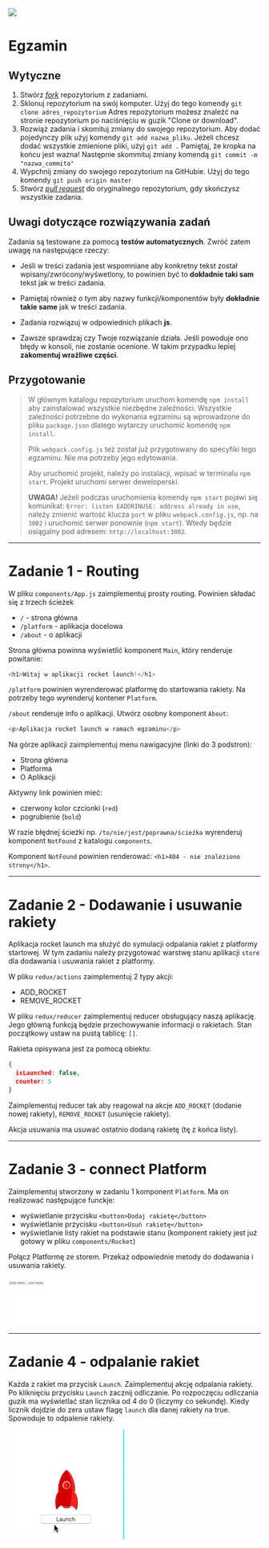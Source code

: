 <img src="http://coderslab.pl/img/coderslab-logo.png" width="400"/>

# Egzamin

## Wytyczne

1. Stwórz [*fork*](https://guides.github.com/activities/forking/) repozytorium z zadaniami.
2. Sklonuj repozytorium na swój komputer. Użyj do tego komendy `git clone adres_repozytorium`
Adres repozytorium możesz znaleźć na stronie repozytorium po naciśnięciu w guzik "Clone or download".
3. Rozwiąż zadania i skomituj zmiany do swojego repozytorium. Aby dodać pojedynczy plik użyj komendy `git add nazwa_pliku`.
Jeżeli chcesz dodać wszystkie zmienione pliki, użyj `git add .`
Pamiętaj, że kropka na końcu jest ważna!
Następnie skommituj zmiany komendą `git commit -m "nazwa_commita"`
4. Wypchnij zmiany do swojego repozytorium na GitHubie. Użyj do tego komendy `git push origin master`
5. Stwórz [*pull request*](https://help.github.com/articles/creating-a-pull-request) do oryginalnego repozytorium, gdy skończysz wszystkie zadania.

## Uwagi dotyczące rozwiązywania zadań

Zadania są testowane za pomocą **testów automatycznych**. Zwróć zatem uwagę na następujące rzeczy:

* Jeśli w treści zadania jest wspomniane aby konkretny tekst został wpisany/zwrócony/wyśwetlony, to powinien być to **dokładnie taki sam** tekst jak w treści zadania.

* Pamiętaj również o tym aby nazwy funkcji/komponentów były **dokładnie takie same** jak w treści zadania.

* Zadania rozwiązuj w odpowiednich plikach **js**.

* Zawsze sprawdzaj czy Twoje rozwiązanie działa. Jeśli powoduje ono błędy w konsoli, nie zostanie ocenione. W takim przypadku lepiej **zakomentuj wrażliwe części**.


## Przygotowanie

> W głównym katalogu repozytorium uruchom komendę `npm install` aby zainstalować wszystkie niezbędne zależności. Wszystkie zależności potrzebne do wykonania egzaminu są wprowadzone do pliku `package.json` dlatego wytarczy uruchomić komendę `npm install`.
> 
> Plik `webpack.config.js` też został już przygotowany do specyfiki tego egzaminu. Nie ma potrzeby jego edytowania.
>
> Aby uruchomić projekt, należy po instalacji, wpisać w terminalu `npm start`. Projekt uruchomi serwer deweloperski. 
>
> **UWAGA!** Jeżeli podczas uruchomienia komendy `npm start` pojawi się komunikat: `Error: listen EADDRINUSE: address already in use`, należy zmienić wartość klucza `port` w pliku `webpack.config.js`, np. na `3002` i uruchomić serwer ponownie (`npm start`). Wtedy będzie osiągalny pod adresem: `http://localhost:3002`.

---

# Zadanie 1 - Routing
W pliku `components/App.js` zaimplementuj prosty routing. Powinien składać się z trzech ścieżek

- `/` - strona główna
- `/platform` - aplikacja docelowa
- `/about` - o aplikacji

Strona główna powinna wyświetlić komponent `Main`, który renderuje powitanie:

```js
<h1>Witaj w aplikacji rocket launch!</h1>
```

`/platform` powinien wyrenderować platformę do startowania rakiety. Na potrzeby tego wyrenderuj kontener `Platform`.


`/about` renderuje info o aplikacji. Utwórz osobny komponent `About`:

```js
<p>Aplikacja rocket launch w ramach egzaminu</p>
```

Na górze aplikacji zaimplementuj menu nawigacyjne (linki do 3 podstron):

- Strona główna
- Platforma
- O Aplikacji

Aktywny link powinien mieć:

- czerwony kolor czcionki (`red`)
- pogrubienie (`bold`)

W razie błędnej ścieżki np. `/to/nie/jest/poprawna/ścieżka` wyrenderuj komponent `NotFound` z katalogu `components`.

Komponent `NotFound` powinien renderować: `<h1>404 - nie znaleziono strony</h1>`.

---

# Zadanie 2 - Dodawanie i usuwanie rakiety
Aplikacja rocket launch ma służyć do symulacji odpalania rakiet z platformy startowej. 
W tym zadaniu należy przygotować warstwę stanu aplikacji `store` dla dodawania i usuwania rakiet z platformy.

W pliku `redux/actions` zaimplementuj 2 typy akcji:

- ADD_ROCKET
- REMOVE_ROCKET

W pliku `redux/reducer` zaimplementuj reducer obsługujący naszą aplikację. Jego główną funkcją będzie przechowywanie informacji o rakietach.
Stan początkowy ustaw na pustą tablicę: `[]`.

Rakieta opisywana jest za pomocą obiektu:

```json
{
  isLaunched: false,
  counter: 5
}
```

Zaimplementuj reducer tak aby reagował na akcje `ADD_ROCKET` (dodanie nowej rakiety), `REMOVE_ROCKET` (usunięcie rakiety).

Akcja usuwania ma usuwać ostatnio dodaną rakietę (tę z końca listy).

---

# Zadanie 3 - connect Platform
Zaimplementuj stworzony w zadaniu 1 komponent `Platform`. Ma on realizować następujące funckje:

- wyświetlanie przycisku `<button>Dodaj rakietę</button>`
- wyświetlanie przycisku `<button>Usuń rakietę</button>`
- wyświetlanie listy rakiet na podstawie stanu (komponent rakiety jest już gotowy w pliku `components/Rocket`)

Połącz Platformę ze storem. Przekaż odpowiednie metody do dodawania i usuwania rakiety.

![](./add-remove.gif)

---

# Zadanie 4 - odpalanie rakiet
Każda z rakiet ma przycisk `Launch`. Zaimplementuj akcję odpalania rakiety. Po kliknięciu przycisku `Launch` zacznij odliczanie.
Po rozpoczęciu odliczania guzik ma wyświetlać stan licznika od 4 do 0 (liczymy co sekundę). 
Kiedy licznik dojdzie do zera ustaw flagę `launch` dla danej rakiety na true. Spowoduje to odpalenie rakiety.

![](./launch-rocket.gif)


